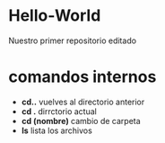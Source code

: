 # Hello-World
Nuestro primer repositorio editado

# comandos internos
- __cd..__ vuelves al directorio anterior
- __cd .__ dirrctorio actual
- __cd (nombre)__ cambio de carpeta 
- __ls__ lista los archivos
